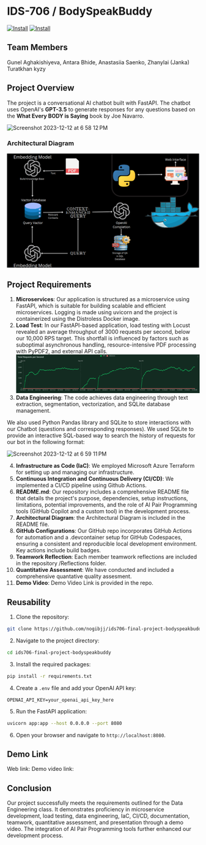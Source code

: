 # IDS-706 / BodySpeakBuddy
[![Install](https://github.com/nogibjj/ids706-final-project-bodyspeakbuddy/actions/workflows/install.yml/badge.svg)](https://github.com/nogibjj/ids706-final-project-bodyspeakbuddy/actions/workflows/install.yml) [![Install](https://github.com/nogibjj/ids706-final-project-bodyspeakbuddy/actions/workflows/install.yml/badge.svg)](https://github.com/nogibjj/ids706-final-project-bodyspeakbuddy/actions/workflows/install.yml)

## Team Members
Gunel Aghakishiyeva, Antara Bhide, Anastasiia Saenko, Zhanylai (Janka) Turatkhan kyzy

## Project Overview
The project is a conversational AI chatbot built with FastAPI. The chatbot uses OpenAI's **GPT-3.5** to generate responses for any questions based on  the **What Every BODY is Saying** book by Joe Navarro. 

<img width="624" alt="Screenshot 2023-12-12 at 6 58 12 PM" src="https://github.com/nogibjj/ids706-final-project-bodyspeakbuddy/assets/78721466/eaca5942-a868-4d1d-b798-64f2949a4e01">


### Architectural Diagram
![Architecture](./pic/Architect.png)

## Project Requirements
 
1. **Microservices**: Our application is structured as a microservice using FastAPI, which is suitable for building scalable and efficient microservices. Logging is made using uvicorn and the project is containerized using the Distroless Docker image.
2. **Load Test**: In our FastAPI-based application, load testing with Locust revealed an average throughput of 3000 requests per second, below our 10,000 RPS target. This shortfall is influenced by factors such as suboptimal asynchronous handling, resource-intensive PDF processing with PyPDF2, and external API calls.
![Load Testing](load_test.png)
4. **Data Engineering**: The code achieves data engineering through text extraction, segmentation, vectorization, and SQLite database management.

We also used Python Pandas library and SQLite to store interactions with our Chatbot (questions and corresponding responses). We used SQLite to provide an interactive SQL-based way to search the history of requests for our bot in the following format:

![Screenshot 2023-12-12 at 6 59 11 PM](https://github.com/nogibjj/ids706-final-project-bodyspeakbuddy/assets/78721466/19b841d3-212f-44e4-a29b-74964ee18bbb)

4. **Infrastructure as Code (IaC)**: We employed Microsoft Azure Terraform for setting up and managing our infrastructure. 
5. **Continuous Integration and Continuous Delivery (CI/CD)**: We implemented a CI/CD pipeline using Github Actions. 
6. **README.md**: Our repository includes a comprehensive README file that details the project's purpose, dependencies, setup instructions, limitations, potential improvements, and the role of AI Pair Programming tools (GitHub Copilot and a custom tool) in the development process.
7. **Architectural Diagram**: the Architectural Diagram is included in the README file.
8. **GitHub Configurations**: Our GitHub repo incorporates GitHub Actions for automation and a .devcontainer setup for GitHub Codespaces, ensuring a consistent and reproducible local development environment. Key actions include build badges.
9. **Teamwork Reflection**: Each member teamwork reflections are included in the repository /Reflections folder.
10. **Quantitative Assessment**: We have conducted and included a comprehensive quantative quality assesment. 
11. **Demo Video**: Demo Video Link is provided in the repo.

## Reusability

1. Clone the repository:

```bash
git clone https://github.com/nogibjj/ids706-final-project-bodyspeakbuddy/
```

2. Navigate to the project directory:

```bash
cd ids706-final-project-bodyspeakbuddy
```

3. Install the required packages:

```bash
pip install -r requirements.txt
```

4. Create a `.env` file and add your OpenAI API key:

```env
OPENAI_API_KEY=your_openai_api_key_here
```

5. Run the FastAPI application:

```bash
uvicorn app:app --host 0.0.0.0 --port 8080
```

6. Open your browser and navigate to `http://localhost:8080`.

## Demo Link
Web link: 
Demo video link: 

## Conclusion

Our project successfully meets the requirements outlined for the Data Engineering class. It demonstrates proficiency in microservice development, load testing, data engineering, IaC, CI/CD, documentation, teamwork, quantitative assessment, and presentation through a demo video. The integration of AI Pair Programming tools further enhanced our development process.






